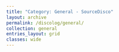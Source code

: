 ```yaml
---
title: "Category: General - SourceDisco"
layout: archive
permalink: /discolog/general/
collection: general
entries_layout: grid
classes: wide
---
```

